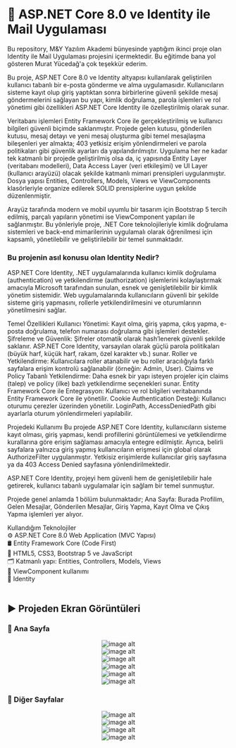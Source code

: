 # 🚀 ASP.NET Core 8.0 ve Identity ile Mail Uygulaması
Bu repository, M&Y Yazılım Akademi bünyesinde yaptığım ikinci proje olan Identity ile Mail Uygulaması projesini içermektedir. Bu eğitimde bana yol gösteren Murat Yücedağ'a çok teşekkür ederim.

Bu proje, ASP.NET Core 8.0 ve Identity altyapısı kullanılarak geliştirilen kullanıcı tabanlı bir e-posta gönderme ve alma uygulamasıdır. Kullanıcıların sisteme kayıt olup giriş yaptıktan sonra birbirlerine güvenli şekilde mesaj göndermelerini sağlayan bu yapı, kimlik doğrulama, parola işlemleri ve rol yönetimi gibi özellikleri ASP.NET Core Identity ile özelleştirilmiş olarak sunar. 

Veritabanı işlemleri Entity Framework Core ile gerçekleştirilmiş ve kullanıcı bilgileri güvenli biçimde saklanmıştır. Projede gelen kutusu, gönderilen kutusu, mesaj detayı ve yeni mesaj oluşturma gibi temel mesajlaşma bileşenleri yer almakta; 403 yetkisiz erişim yönlendirmeleri ve parola politikaları gibi güvenlik ayarları da yapılandırılmıştır. Uygulama her ne kadar tek katmanlı bir projede geliştirilmiş olsa da, iç yapısında Entity Layer (veritabanı modelleri), Data Access Layer (veri etkileşimi) ve UI Layer (kullanıcı arayüzü) olacak şekilde katmanlı mimari prensipleri uygulanmıştır. Dosya yapısı Entities, Controllers, Models, Views ve ViewComponents klasörleriyle organize edilerek SOLID prensiplerine uygun şekilde düzenlenmiştir. 

Arayüz tarafında modern ve mobil uyumlu bir tasarım için Bootstrap 5 tercih edilmiş, parçalı yapıların yönetimi ise ViewComponent yapıları ile sağlanmıştır. Bu yönleriyle proje, .NET Core teknolojileriyle kimlik doğrulama sistemleri ve back-end mimarilerinin uygulamalı olarak öğrenilmesi için kapsamlı, yönetilebilir ve geliştirilebilir bir temel sunmaktadır.<br>

### Bu projenin asıl konusu olan Identity Nedir?
ASP.NET Core Identity, .NET uygulamalarında kullanıcı kimlik doğrulama (authentication) ve yetkilendirme (authorization) işlemlerini kolaylaştırmak amacıyla Microsoft tarafından sunulan, esnek ve genişletilebilir bir kimlik yönetim sistemidir. Web uygulamalarında kullanıcıların güvenli bir şekilde sisteme giriş yapmasını, rollerle yetkilendirilmesini ve oturumlarının yönetilmesini sağlar.

Temel Özellikleri
Kullanıcı Yönetimi: Kayıt olma, giriş yapma, çıkış yapma, e-posta doğrulama, telefon numarası doğrulama gibi işlemleri destekler.
Şifreleme ve Güvenlik: Şifreler otomatik olarak hash’lenerek güvenli şekilde saklanır. ASP.NET Core Identity, varsayılan olarak güçlü parola politikaları (büyük harf, küçük harf, rakam, özel karakter vb.) sunar.
Roller ve Yetkilendirme: Kullanıcılara roller atanabilir ve bu roller aracılığıyla farklı sayfalara erişim kontrolü sağlanabilir (örneğin: Admin, User).
Claims ve Policy Tabanlı Yetkilendirme: Daha esnek bir yapı isteyen projeler için claims (talep) ve policy (ilke) bazlı yetkilendirme seçenekleri sunar.
Entity Framework Core ile Entegrasyon: Kullanıcı ve rol bilgileri veritabanında Entity Framework Core ile yönetilir.
Cookie Authentication Desteği: Kullanıcı oturumu çerezler üzerinden yönetilir. LoginPath, AccessDeniedPath gibi ayarlarla oturum yönlendirmeleri yapılabilir.

Projedeki Kullanımı
Bu projede ASP.NET Core Identity, kullanıcıların sisteme kayıt olması, giriş yapması, kendi profillerini görüntülemesi ve yetkilendirme kurallarına göre erişim sağlaması amacıyla entegre edilmiştir. Ayrıca, belirli sayfalara yalnızca giriş yapmış kullanıcıların erişmesi için global olarak AuthorizeFilter uygulanmıştır. Yetkisiz erişimlerde kullanıcılar giriş sayfasına ya da 403 Access Denied sayfasına yönlendirilmektedir.

ASP.NET Core Identity, projeyi hem güvenli hem de genişletilebilir hale getirerek, kullanıcı tabanlı uygulamalar için sağlam bir temel sunmuştur.

Projede genel anlamda 1 bölüm bulunmaktadır;
Ana Sayfa: Burada Profilim, Gelen Mesajlar, Gönderilen Mesajlar, Giriş Yapma, Kayıt Olma ve Çıkış Yapma işlemleri yer alıyor.

Kullandığım Teknolojiler <br>
⚙️ ASP.NET Core 8.0 Web Application (MVC Yapısı) <br>
🛢️ Entity Framework Core (Code First) <br>
🎨 HTML5, CSS3, Bootstrap 5 ve JavaScript <br>
🗂️ Katmanlı yapı: Entities, Controllers, Models, Views <br>
🧩 ViewComponent kullanımı <br>
🔐 Identity <br><br>

## :arrow_forward: Projeden Ekran Görüntüleri

### :triangular_flag_on_post: Ana Sayfa
<div align="center">
  <img src="https://github.com/melihcolak0/IdentityEmail/blob/96f25b583311c059e7fc3f5afe41424345953e67/ss/profile.jpg" alt="image alt">
</div>
<div align="center">
  <img src="https://github.com/melihcolak0/IdentityEmail/blob/96f25b583311c059e7fc3f5afe41424345953e67/ss/inbox.jpg" alt="image alt">
</div>
<div align="center">
  <img src="https://github.com/melihcolak0/IdentityEmail/blob/96f25b583311c059e7fc3f5afe41424345953e67/ss/inboxdetail.jpg" alt="image alt">
</div>
<div align="center">
  <img src="https://github.com/melihcolak0/IdentityEmail/blob/96f25b583311c059e7fc3f5afe41424345953e67/ss/sendbox.jpg" alt="image alt">
</div>
<div align="center">
  <img src="https://github.com/melihcolak0/IdentityEmail/blob/96f25b583311c059e7fc3f5afe41424345953e67/ss/sendboxdetail.jpg" alt="image alt">
</div>
<div align="center">
  <img src="https://github.com/melihcolak0/IdentityEmail/blob/96f25b583311c059e7fc3f5afe41424345953e67/ss/sendmessage.jpg" alt="image alt">
</div>

### :triangular_flag_on_post: Diğer Sayfalar
<div align="center">
  <img src="https://github.com/melihcolak0/IdentityEmail/blob/96f25b583311c059e7fc3f5afe41424345953e67/ss/login.jpg" alt="image alt">
</div>
<div align="center">
  <img src="https://github.com/melihcolak0/IdentityEmail/blob/96f25b583311c059e7fc3f5afe41424345953e67/ss/register.jpg" alt="image alt">
</div>
<div align="center">
  <img src="https://github.com/melihcolak0/IdentityEmail/blob/96f25b583311c059e7fc3f5afe41424345953e67/ss/page401.jpg" alt="image alt">
</div>
<div align="center">
  <img src="https://github.com/melihcolak0/IdentityEmail/blob/96f25b583311c059e7fc3f5afe41424345953e67/ss/page403.jpg" alt="image alt">
</div>
